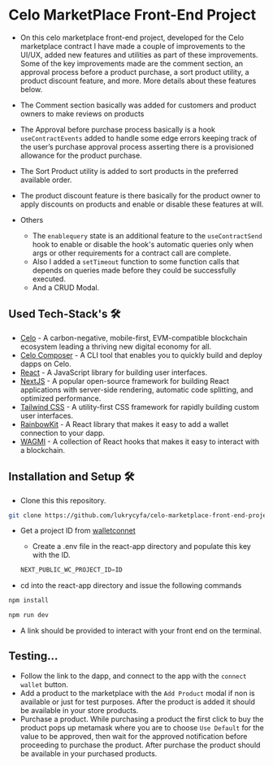 # Celo MarketPlace Front-End Project

- On this celo marketplace front-end project, developed for the Celo marketplace contract I have made a couple of improvements to the UI/UX, added new features and utilities as part of these improvements. Some of the key improvements made are the comment section, an approval process before a product purchase, a sort product utility, a product discount feature, and more. More details about these features below. 

- The Comment section basically was added for customers and product owners to make reviews on products
- The Approval before purchase process basically is a hook `useContractEvents` added to handle some edge errors keeping track of the user’s purchase approval process asserting there is a provisioned allowance for the product purchase.
- The Sort Product utility is added to sort products in the preferred available order.
- The product discount feature is there basically for the product owner to apply discounts on products and enable or disable these features at will.
- Others
  - The `enablequery` state is an additional feature to the `useContractSend` hook to enable or disable the hook's automatic queries only when args or other requirements for a contract call are complete.
  - Also I added a `setTimeout` function to some function calls that depends on queries made before they could be successfully executed.
  - And a CRUD Modal.

## Used Tech-Stack's  🛠

- [Celo](https://docs.celo.org/) - A carbon-negative, mobile-first, EVM-compatible blockchain ecosystem leading a thriving new digital economy for all.
- [Celo Composer](https://github.com/celo-org/celo-composer#how-to-use-celo-composer) - A CLI tool that enables you to quickly build and deploy dapps on Celo.
- [React](https://reactjs.org/) - A JavaScript library for building user interfaces.
- [NextJS](https://nextjs.org/) - A popular open-source framework for building React applications with server-side rendering, automatic code splitting, and optimized performance.
- [Tailwind CSS](https://tailwindcss.com/) - A utility-first CSS framework for rapidly building custom user interfaces.
- [RainbowKit](https://www.rainbowkit.com/) - A React library that makes it easy to add a wallet connection to your dapp.
- [WAGMI](https://wagmi.sh/) - A collection of React hooks that makes it easy to interact with a blockchain.

## Installation and Setup 🛠
- Clone this this repository.

```bash
git clone https://github.com/lukrycyfa/celo-marketplace-front-end-project.git
``` 
- Get a project ID from [walletconnet](https://cloud.walletconnect.com/app) 
  - Create a .env file in the react-app directory and populate this key with the ID.

  ```js
  NEXT_PUBLIC_WC_PROJECT_ID=ID
  ```
- cd into the react-app directory and issue the following commands

```bash
npm install
```
```bash
npm run dev
```
- A link should be provided to interact with your front end on the terminal.

## Testing…
- Follow the link to the dapp, and connect to the app with the `connect wallet` button.
- Add a product to the marketplace with the `Add Product` modal if non is available or just for test purposes. After the product is added it should be available in your store products.
- Purchase a product. While purchasing a product the first click to buy the product pops up metamask where you are to choose `Use Default` for the value to be approved, then wait for the approved notification before proceeding to purchase the product. After purchase the product should be available in your purchased products.

